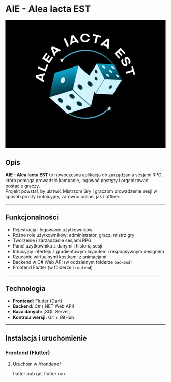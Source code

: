 # AIE - Alea Iacta EST

![AIE Logo](frontend/assets/images/aie.png)  

## Opis

**AIE - Alea Iacta EST** to nowoczesna aplikacja do zarządzania sesjami RPG, która pomaga prowadzić kampanie, logować postępy i organizować postacie graczy.  
Projekt powstał, by ułatwić Mistrzom Gry i graczom prowadzenie sesji w sposób prosty i intuicyjny, zarówno online, jak i offline.

---

## Funkcjonalności

- Rejestracja i logowanie użytkowników  
- Różne role użytkowników: administrator, gracz, mistrz gry
- Tworzenie i zarządzanie sesjami RPG  
- Panel użytkownika z danymi i historią sesji  
- Intuicyjny interfejs z gradientowym layoutem i responsywnym designem  
- Rzucanie wirtualnymi kostkami z animacjami  
- Backend w C# Web API (w oddzielnym folderze `backend`)  
- Frontend Flutter (w folderze `frontend`)

---

## Technologia

- **Frontend:** Flutter (Dart)  
- **Backend:** C# (.NET Web API)  
- **Baza danych:** [SQL Server]  
- **Kontrola wersji:** Git + GitHub

---

## Instalacja i uruchomienie

### Frontend (Flutter)

1. Uruchom w /frondend/
   
   flutter pub get
   flutter run
